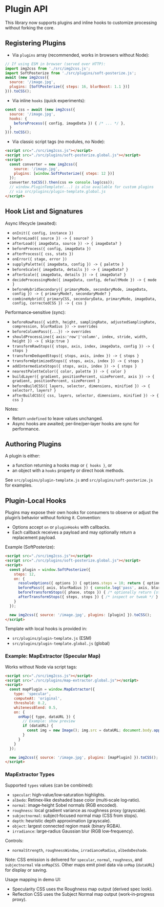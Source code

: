 # Plugin API

This library now supports plugins and inline hooks to customize processing without forking the core.

## Registering Plugins

- Via `plugins` array (recommended, works in browsers without Node):

```js
// If using ESM in browser (served over HTTP):
import img2css from './src/img2css.js';
import SoftPosterize from './src/plugins/soft-posterize.js';
await (new img2css({
  source: '/image.jpg',
  plugins: [SoftPosterize({ steps: 16, blurBoost: 1.1 })]
})).toCSS();
```

- Via inline `hooks` (quick experiments):

```js
const css = await (new img2css({
  source: '/image.jpg',
  hooks: {
    beforeProcess({ config, imageData }) { /* ... */ },
  }
})).toCSS();
```

- Via classic script tags (no modules, no Node):

```html
<script src="./src/img2css.js"></script>
<script src="./src/plugins/soft-posterize.global.js"></script>
<script>
  const converter = new img2css({
    source: '/image.jpg',
    plugins: [window.SoftPosterize({ steps: 12 })]
  });
  converter.toCSS().then(css => console.log(css));
  // window.PluginTemplate(...) is also available for custom plugins
  // via src/plugins/plugin-template.global.js
</script>
```

## Hook List and Signatures

Async lifecycle (awaited):
- `onInit({ config, instance })`
- `beforeLoad({ source }) -> { source? }`
- `afterLoad({ imageData, source }) -> { imageData? }`
- `beforeProcess({ config, imageData })`
- `afterProcess({ css, stats })`
- `onError({ stage, error })`
- `supplyPalette({ imageData, config }) -> { palette }`
- `beforeScale({ imageData, details }) -> { imageData? }`
- `afterScale({ imageData, details }) -> { imageData? }`
- `decideProcessingMode({ imageData, config, defaultMode }) -> { mode }`
- `beforeHybridSecondary({ primaryMode, secondaryMode, imageData, config }) -> { primaryMode?, secondaryMode? }`
- `combineHybrid({ primaryCSS, secondaryData, primaryMode, imageData, config, correctedCSS }) -> { css }`

Performance‑sensitive (sync):
- `beforeRowPass({ width, height, samplingRate, adjustedSamplingRate, compression, blurRadius }) -> overrides`
- `beforeColumnPass({...}) -> overrides`
- `shouldProcessLine({ axis:'row'|'column', index, stride, width, height }) -> { skip:true }`
- `transformRawStops({ stops, axis, index, imageData, config }) -> { stops }`
- `transformDedupedStops({ stops, axis, index }) -> { stops }`
- `transformOptimizedStops({ stops, axis, index }) -> { stops }`
- `addIntermediateStops({ stops, axis, index }) -> { stops }`
- `nearestPaletteColor({ color, palette }) -> { color }`
- `buildLayer({ gradient, positionPercent, sizePercent, axis }) -> { gradient, positionPercent, sizePercent }`
- `beforeBuildCSS({ layers, selector, dimensions, minified }) -> { selector?, layers? }`
- `afterBuildCSS({ css, layers, selector, dimensions, minified }) -> { css }`

Notes:
- Return `undefined` to leave values unchanged.
- Async hooks are awaited; per‑line/per‑layer hooks are sync for performance.

## Authoring Plugins

A plugin is either:
- a function returning a hooks map or `{ hooks }`, or
- an object with a `hooks` property or direct hook methods.

See `src/plugins/plugin-template.js` and `src/plugins/soft-posterize.js` for examples.

## Plugin-Local Hooks

Plugins may expose their own hooks for consumers to observe or adjust the plugin’s behavior without forking it. Convention:

- Options accept `on` or `pluginHooks` with callbacks.
- Each callback receives a payload and may optionally return a replacement payload.

Example (SoftPosterize):

```html
<script src="./src/img2css.js"></script>
<script src="./src/plugins/soft-posterize.global.js"></script>
<script>
  const plugin = window.SoftPosterize({
    steps: 12,
    on: {
      resolveOptions({ options }) { options.steps = 10; return { options }; },
      beforePass({ axis, blurRadius }) { console.log('pass', axis, blurRadius); },
      beforeTransformStops({ phase, stops }) { /* optionally return {stops} */ },
      afterTransformStops({ steps, stops }) { /* inspect or tweak */ }
    }
  });

  new img2css({ source: '/image.jpg', plugins: [plugin] }).toCSS();
</script>
```

Template with local hooks is provided in:
- `src/plugins/plugin-template.js` (ESM)
- `src/plugins/plugin-template.global.js` (global)

### Example: MapExtractor (Specular Map)

Works without Node via script tags:

```html
<script src="./src/img2css.js"></script>
<script src="./src/plugins/map-extractor.global.js"></script>
<script>
  const mapPlugin = window.MapExtractor({
    type: 'specular',
    computeAt: 'original',
    threshold: 0.2,
    whitenessBlend: 0.5,
    on: {
      onMap({ type, dataURL }) {
        // Example: show preview
        if (dataURL) {
          const img = new Image(); img.src = dataURL; document.body.appendChild(img);
        }
      }
    }
  });

  new img2css({ source: '/image.jpg', plugins: [mapPlugin] }).toCSS();
</script>
```


### MapExtractor Types

Supported `types` values (can be combined):
- `specular`: high‑value/low‑saturation highlights.
- `albedo`: Retinex‑like deshaded base color (multi‑scale log‑ratio).
- `normal`: image‑height Sobel normals (RGB encoded).
- `roughness`: local gradient variance as roughness proxy (grayscale).
- `subjectnormal`: subject‑focused normal map (CSS from stops).
- `depth`: heuristic depth approximation (grayscale).
- `object`: largest connected region mask (binary RGBA).
- `irradiance`: large‑radius Gaussian blur (RGB low‑frequency).

Controls:
- `normalStrength`, `roughnessWindow`, `irradianceRadius`, `albedoDeshade`.

Note: CSS emission is delivered for `specular`, `normal`, `roughness`, and `subjectnormal` via `onMapCSS`. Other maps emit pixel data via `onMap` (`dataURL`) for display or saving.

Usage mapping in demo UI:
- Specularity CSS uses the Roughness map output (derived spec look).
- Reflection CSS uses the Subject Normal map output (work‑in‑progress proxy).
